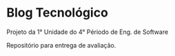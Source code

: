 # Blog Tecnológico
 Projeto da 1° Unidade do 4° Périodo de Eng. de Software

Repositório para entrega de avaliação.